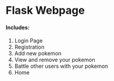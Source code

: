 # Flask Webpage
#### Includes:
1. Login Page
2. Registration 
3. Add new pokemon
4. View and remove your pokemon
5. Battle other users with your pokemon
6. Home
